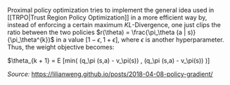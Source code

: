 Proximal policy optimization tries to implement the general idea used in [[TRPO|Trust Region Policy Optimization]] in a more efficient way by, instead of enforcing a certain maximum $KL$-Divergence, one just clips the ratio between the two policies $r(\theta) = \frac{\pi_\theta (a | s)} {\pi_\theta^{k})$ in a value $[1 - \epsilon, 1 + \epsilon]$, where $\epsilon$ is another hyperparameter. Thus, the weight objective becomes:

$\theta_{k + 1} = E [min(   (q_\pi (s,a) - v_\pi(s)) , (q_\pi (s,a) - v_\pi(s))  )]


*Source:* https://lilianweng.github.io/posts/2018-04-08-policy-gradient/